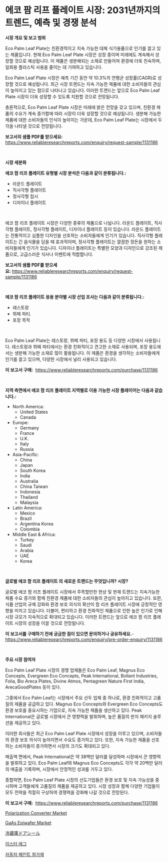 <p><h1>에코 팜 리프 플레이트 시장: 2031년까지의 트렌드, 예측 및 경쟁 분석</h1></p><p><strong>시장 개요 및 보고 범위</strong></p>
<p><p>Eco Palm Leaf Plate는 친환경적이고 지속 가능한 대체 식기용품으로 인기를 끌고 있는 제품입니다. 현재 Eco Palm Leaf Plate 시장은 성장 중이며 미래에도 계속해서 성장할 것으로 예상됩니다. 이 제품은 생분해되는 소재로 만들어져 환경에 더욱 친숙하며, 일회용 플라스틱 사용을 줄이는 데 기여하고 있습니다.</p><p>Eco Palm Leaf Plate 시장은 예측 기간 동안 약 10.3%의 연평균 성장률(CAGR)로 성장할 것으로 예상됩니다. 최근 시장 트렌드는 지속 가능한 제품에 대한 소비자들의 관심이 높아지고 있는 점으로 나타나고 있습니다. 이러한 트렌드는 앞으로 Eco Palm Leaf Plate 시장이 더욱 성장할 수 있도록 지원할 것으로 전망됩니다.</p><p>총론적으로, Eco Palm Leaf Plate 시장은 미래에 밝은 전망을 갖고 있으며, 친환경 제품의 수요가 계속 증가함에 따라 시장이 더욱 성장할 것으로 예상됩니다. 생분해 가능한 제품에 대한 소비자들의 인식이 높아지는 가운데, Eco Palm Leaf Plate는 시장에서 두각을 나타낼 것으로 전망됩니다.</p></p>
<p><strong>보고서의 샘플 PDF를 받으세요:</strong> <a href="https://www.reliableresearchreports.com/enquiry/request-sample/1131186">https://www.reliableresearchreports.com/enquiry/request-sample/1131186</a></p>
<p>&nbsp;</p>
<p><strong>시장 세분화</strong></p>
<p><strong>에코 팜 리프 플레이트 유형별 시장 분석은 다음과 같이 분류됩니다.:</strong></p>
<p><ul><li>라운드 플레이트</li><li>직사각형 플레이트</li><li>정사각형 접시</li><li>디자이너 플레이트</li></ul></p>
<p>&nbsp;</p>
<p><p>에코 팜 리프 플레이트 시장은 다양한 종류의 제품으로 나뉩니다. 라운드 플레이트, 직사각형 플레이트, 정사각형 플레이트, 디자이너 플레이트 등이 있습니다. 라운드 플레이트는 전통적이고 심플한 디자인을 선호하는 소비자들에게 인기가 있습니다. 직사각형 플레이트는 긴 음식물을 담을 때 효과적이며, 정사각형 플레이트는 깔끔한 정돈을 원하는 소비자들에게 인기가 있습니다. 디자이너 플레이트는 특별한 모양과 디자인으로 강조된 제품으로, 고급스러운 식사나 이벤트에 적합합니다.</p></p>
<p><strong>보고서의 샘플 PDF를 받으세요:</strong>&nbsp;<a href="https://www.reliableresearchreports.com/enquiry/request-sample/1131186">https://www.reliableresearchreports.com/enquiry/request-sample/1131186</a></p>
<p>&nbsp;</p>
<p><strong> 에코 팜 리프 플레이트 응용 분야별 시장 산업 조사는 다음과 같이 분류됩니다.:</strong></p>
<p><ul><li>레스토랑</li><li>뷔페 파티.</li><li>포장 목적</li></ul></p>
<p>&nbsp;</p>
<p><p>Eco Palm Leaf Plate는 레스토랑, 뷔페 파티, 포장 용도 등 다양한 시장에서 사용됩니다. 레스토랑과 뷔페 파티에서는 환경 친화적이고 견고한 소재로 사용되며, 포장 용도에서는 생분해 가능한 소재로 많이 활용됩니다. 이 제품은 환경을 생각하는 소비자들에게 인기를 끌고 있으며, 다양한 시장에서 널리 사용되고 있습니다.</p></p>
<p><strong>이 보고서 구매:</strong>&nbsp; <a href="https://www.reliableresearchreports.com/purchase/1131186">https://www.reliableresearchreports.com/purchase/1131186</a></p>
<p>&nbsp;</p>
<p><strong>지역 측면에서 에코 팜 리프 플레이트 지역별로 이용 가능한 시장 플레이어는 다음과 같습니다.:</strong></p>
<p><ul>
    <li>
        North America:
        <ul>
            <li>United States</li>
            <li>Canada</li>
        </ul>
    </li>
    <li>
        Europe:
        <ul>
            <li>Germany</li>
            <li>France</li>
            <li>U.K.</li>
            <li>Italy</li>
            <li>Russia</li>
        </ul>
    </li>
    <li>
        Asia-Pacific:
        <ul>
            <li>China</li>
            <li>Japan</li>
            <li>South Korea</li>
            <li>India</li>
            <li>Australia</li>
            <li>China Taiwan</li>
            <li>Indonesia</li>
            <li>Thailand</li>
            <li>Malaysia</li>
        </ul>
    </li>
    <li>
        Latin America:
        <ul>
            <li>Mexico</li>
            <li>Brazil</li>
            <li>Argentina Korea</li>
            <li>Colombia</li>
        </ul>
    </li>
    <li>
        Middle East & Africa:
        <ul>
            <li>Turkey</li>
            <li>Saudi</li>
            <li>Arabia</li>
            <li>UAE</li>
            <li>Korea</li>
        </ul>
    </li>
    </ul></p>
<p>&nbsp;</p>
<p><strong>글로벌 에코 팜 리프 플레이트 의 새로운 트렌드는 무엇입니까? 시장?</strong></p>
<p><p>글로벌 에코 팜 리프 플레이트 시장에서 주목할만한 현상 및 현재 트렌드는 지속가능한 제품 수요 증가와 함께 친환경 제품에 대한 소비자들의 관심이 높아지고 있습니다. 또한, 식품 산업의 규제 강화와 환경 보호 의식의 확산이 팜 리프 플레이트 시장에 긍정적인 영향을 미치고 있습니다. 더불어, 편리하고 환경 친화적인 제품으로 인한 높은 인기로 인해 시장 규모가 지속적으로 확대되고 있습니다. 이러한 트렌드는 앞으로 에코 팜 리프 플레이트 시장의 성장을 이끌 것으로 전망됩니다.</p></p>
<p><strong>이 보고서를 구매하기 전에 궁금한 점이 있으면 문의하거나 공유하세요.</strong>- <a href="https://www.reliableresearchreports.com/enquiry/pre-order-enquiry/1131186">https://www.reliableresearchreports.com/enquiry/pre-order-enquiry/1131186</a></p>
<p>&nbsp;</p>
<p><strong>주요 시장 참여자</strong></p>
<p><p>Eco Palm Leaf Plate 시장의 경쟁 업체들은 Eco Palm Leaf, Magnus Eco Concepts, Evergreen Eco Concepts, Peak International, Bollant Industries, Folia, Bio Areca Plates, Divine Atmos, Pentagreen Nature First India, ArecaGoodPlates 등이 있다. </p><p>그중에서 Eco Palm Leaf는 시장에서 주요 선두 업체 중 하나로, 환경 친화적이고 고품질의 제품을 공급하고 있다. Magnus Eco Concepts와 Evergreen Eco Concepts도 환경 보호를 중요시하는 기업으로, 지속 가능한 제품을 생산하고 있다. Peak International은 글로벌 시장에서 큰 영향력을 발휘하며, 높은 품질의 판지 패키지 솔루션을 제공하고 있다. </p><p>이러한 회사들은 최근 Eco Palm Leaf Plate 시장에서 성장을 이루고 있으며, 소비자들의 환경 보호 의식이 높아지면서 수요도 증가하고 있다. 또한, 지속 가능한 제품을 선호하는 소비자들이 증가하면서 시장의 크기도 확대되고 있다. </p><p>매출액 면에서, Peak International은 약 38백만 달러를 달성하며 시장에서 큰 영향력을 발휘하고 있다. Eco Palm Leaf와 Magnus Eco Concepts도 각각 약 20백만 달러의 매출을 기록하며, 시장에서 안정적인 성과를 거두고 있다. </p><p>종합하면, Eco Palm Leaf Plate 시장의 선도기업들은 환경 보호 및 지속 가능성을 중시하며 고객들에게 고품질의 제품을 제공하고 있다. 시장 성장과 함께 다양한 기업들이 모두 전략을 적절히 구상하여 경쟁력을 강화해 나갈 것으로 전망된다.</p></p>
<p><strong>이 보고서 구매:</strong>&nbsp;&nbsp;<a href="https://www.reliableresearchreports.com/purchase/1131186">https://www.reliableresearchreports.com/purchase/1131186</a></p>
<p><p><a href="https://cat-emmental-94b.notion.site/Polarization-Converter-Market-Size-Growth-and-Forecast-from-2024-2031-03469a5552224d11ab3e29bd96f7e5b6">Polarization Converter Market</a></p><p><a href="https://issuu.com/reportprime-2/docs/gaas-epiwafer-market-size-2030.pptx">GaAs Epiwafer Market</a></p><p><a href="https://medium.com/@joniki_bangla07/%E5%86%B7%E8%94%B5%E5%BA%AB%E7%94%A8%E3%83%89%E3%82%A2%E3%82%B7%E3%83%BC%E3%83%AB%E3%81%AE%E5%B8%82%E5%A0%B4%E3%82%B7%E3%82%A7%E3%82%A2%E3%81%AE%E9%80%B2%E5%8C%96%E3%81%A8%E5%B8%82%E5%A0%B4%E6%88%90%E9%95%B7%E3%81%AE%E3%83%88%E3%83%AC%E3%83%B3%E3%83%892024%E5%B9%B4-2031%E5%B9%B4-ed4f8ef6c0af">冷蔵庫ドアシール</a></p><p><a href="https://github.com/vss5505pa7z1p/Market-Research-Report-List-1/blob/main/3012939187283.md">이스터 에그</a></p><p><a href="https://medium.com/@maeennan456456/%EC%A7%80%EC%A0%95-%EA%B8%B0%EA%B0%84%EC%9D%B8-2024-2031%EB%85%84%EC%9D%84-%EB%8C%80%EC%83%81%EC%9C%BC%EB%A1%9C-%ED%95%9C-%EC%9E%90%EB%8F%99%EC%B0%A8%EC%9A%A9-%EB%8F%84%EB%A3%8C-%EC%B2%A8%EA%B0%80%EC%A0%9C-%EC%8B%9C%EC%9E%A5-%EB%8F%99%ED%96%A5-%EB%B0%8F-%EC%8B%9C%EC%9E%A5-%EB%B6%84%EC%84%9D%EC%9D%84-%EC%98%88%EC%B8%A1%ED%95%98%EC%98%80%EC%8A%B5%EB%8B%88%EB%8B%A4-292a74372953">자동차 페인트 첨가제</a></p></p>
